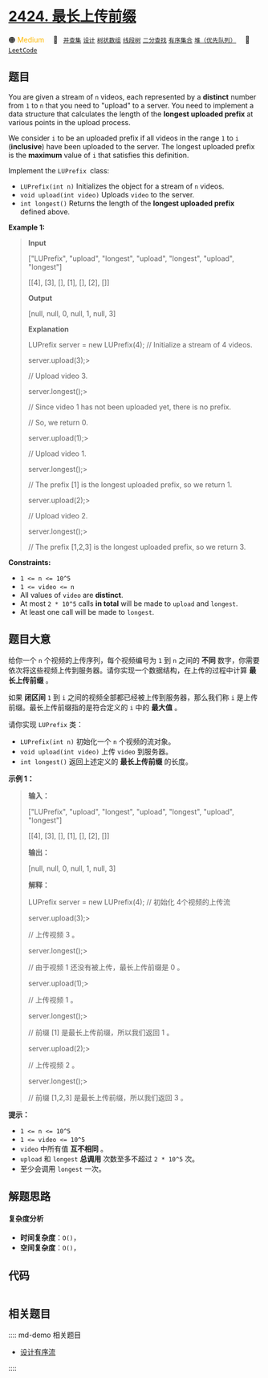 # [2424. 最长上传前缀](https://leetcode.com/problems/longest-uploaded-prefix)

🟠 <font color=#ffb800>Medium</font>&emsp; 🔖&ensp; [`并查集`](/leetcode/outline/tag/union-find.md) [`设计`](/leetcode/outline/tag/design.md) [`树状数组`](/leetcode/outline/tag/binary-indexed-tree.md) [`线段树`](/leetcode/outline/tag/segment-tree.md) [`二分查找`](/leetcode/outline/tag/binary-search.md) [`有序集合`](/leetcode/outline/tag/ordered-set.md) [`堆（优先队列）`](/leetcode/outline/tag/heap-priority-queue.md)&emsp; 🔗&ensp;[`LeetCode`](https://leetcode.com/problems/longest-uploaded-prefix)


## 题目

You are given a stream of `n` videos, each represented by a **distinct**
number from `1` to `n` that you need to "upload" to a server. You need to
implement a data structure that calculates the length of the **longest
uploaded prefix** at various points in the upload process.

We consider `i` to be an uploaded prefix if all videos in the range `1` to `i`
(**inclusive**) have been uploaded to the server. The longest uploaded prefix
is the **maximum** value of `i` that satisfies this definition.  
  
Implement the `LUPrefix `class:

  * `LUPrefix(int n)` Initializes the object for a stream of `n` videos.
  * `void upload(int video)` Uploads `video` to the server.
  * `int longest()` Returns the length of the **longest uploaded prefix** defined above.



**Example 1:**

> 
> 
> 
> 
> 
> **Input**
> 
> ["LUPrefix", "upload", "longest", "upload", "longest", "upload", "longest"]
> 
> [[4], [3], [], [1], [], [2], []]
> 
> **Output**
> 
> [null, null, 0, null, 1, null, 3]
> 
> 
> 
> **Explanation**
> 
> LUPrefix server = new LUPrefix(4);   // Initialize a stream of 4 videos.
> 
> server.upload(3);> 
> > 
> > 
> > 
> > 
> // Upload video 3.
> 
> server.longest();> 
> > 
> > 
> > 
> > 
> // Since video 1 has not been uploaded yet, there is no prefix.
> 
> > 
> > 
> > 
> > 
> > 
> > 
> > 
> > 
> > 
>  // So, we return 0.
> 
> server.upload(1);> 
> > 
> > 
> > 
> > 
> // Upload video 1.
> 
> server.longest();> 
> > 
> > 
> > 
> > 
> // The prefix [1] is the longest uploaded prefix, so we return 1.
> 
> server.upload(2);> 
> > 
> > 
> > 
> > 
> // Upload video 2.
> 
> server.longest();> 
> > 
> > 
> > 
> > 
> // The prefix [1,2,3] is the longest uploaded prefix, so we return 3.

**Constraints:**

  * `1 <= n <= 10^5`
  * `1 <= video <= n`
  * All values of `video` are **distinct**.
  * At most `2 * 10^5` calls **in total** will be made to `upload` and `longest`.
  * At least one call will be made to `longest`.


## 题目大意

给你一个 `n` 个视频的上传序列，每个视频编号为 `1` 到 `n` 之间的 **不同**
数字，你需要依次将这些视频上传到服务器。请你实现一个数据结构，在上传的过程中计算 **最长上传前缀**  。

如果 **闭区间**  `1` 到 `i` 之间的视频全部都已经被上传到服务器，那么我们称 `i` 是上传前缀。最长上传前缀指的是符合定义的 `i` 中的
**最大值**  。  
  
请你实现 `LUPrefix` 类：

  * `LUPrefix(int n)` 初始化一个 `n` 个视频的流对象。
  * `void upload(int video)` 上传 `video` 到服务器。
  * `int longest()` 返回上述定义的 **最长上传前缀**  的长度。



**示例 1：**

> 
> 
> 
> 
> 
> **输入：**
> 
> ["LUPrefix", "upload", "longest", "upload", "longest", "upload", "longest"]
> 
> [[4], [3], [], [1], [], [2], []]
> 
> **输出：**
> 
> [null, null, 0, null, 1, null, 3]
> 
> 
> 
> **解释：**
> 
> LUPrefix server = new LUPrefix(4);   // 初始化 4个视频的上传流
> 
> server.upload(3);> 
> > 
> > 
> > 
> > 
> // 上传视频 3 。
> 
> server.longest();> 
> > 
> > 
> > 
> > 
> // 由于视频 1 还没有被上传，最长上传前缀是 0 。
> 
> server.upload(1);> 
> > 
> > 
> > 
> > 
> // 上传视频 1 。
> 
> server.longest();> 
> > 
> > 
> > 
> > 
> // 前缀 [1] 是最长上传前缀，所以我们返回 1 。
> 
> server.upload(2);> 
> > 
> > 
> > 
> > 
> // 上传视频 2 。
> 
> server.longest();> 
> > 
> > 
> > 
> > 
> // 前缀 [1,2,3] 是最长上传前缀，所以我们返回 3 。
> 
> 



**提示：**

  * `1 <= n <= 10^5`
  * `1 <= video <= 10^5`
  * `video` 中所有值 **互不相同**  。
  * `upload` 和 `longest` **总调用** 次数至多不超过 `2 * 10^5` 次。
  * 至少会调用 `longest` 一次。


## 解题思路

#### 复杂度分析

- **时间复杂度**：`O()`，
- **空间复杂度**：`O()`，

## 代码

```javascript

```

## 相关题目

:::: md-demo 相关题目
- [设计有序流](https://leetcode.com/problems/design-an-ordered-stream)

::::
